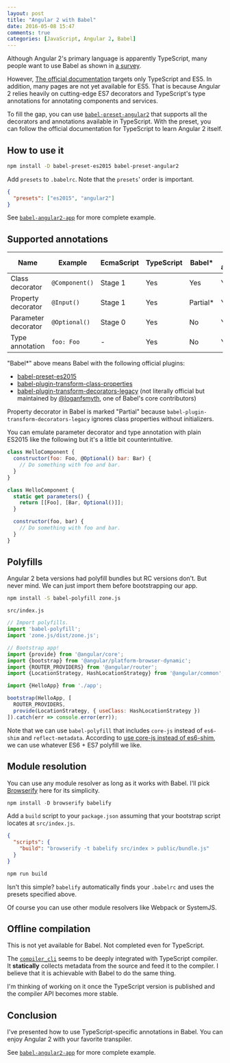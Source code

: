 ```yaml
---
layout: post
title: "Angular 2 with Babel"
date: 2016-05-08 15:47
comments: true
categories: [JavaScript, Angular 2, Babel]
---
```


Although Angular 2's primary language is apparently TypeScript, many people want to use Babel as shown in [a survey](http://angularjs.blogspot.jp/2015/09/angular-2-survey-results.html).

However, [The official documentation](https://angular.io) targets only TypeScript and ES5. In addition, many pages are not yet available for ES5. That is because Angular 2 relies heavily on cutting-edge ES7 decorators and TypeScript's type annotations for annotating components and services.

To fill the gap, you can use [`babel-preset-angular2`](https://github.com/shuhei/babel-preset-angular2) that supports all the decorators and annotations available in TypeScript. With the preset, you can follow the official documentation for TypeScript to learn Angular 2 itself.

## How to use it

```sh
npm install -D babel-preset-es2015 babel-preset-angular2
```

Add `presets` to `.babelrc`. Note that the `presets`' order is important.

```json
{
  "presets": ["es2015", "angular2"]
}
```

See [`babel-angular2-app`](https://github.com/shuhei/babel-angular2-app) for more complete example.

## Supported annotations

| Name                | Example        | EcmaScript  | TypeScript | Babel*   | Babel + angular2 |
| ------------------- | -------------- | ----------- | ---------- | -------- | ---------------- |
| Class decorator     | `@Component()` | Stage 1     | Yes        | Yes      | Yes              |
| Property decorator  | `@Input()`     | Stage 1     | Yes        | Partial* | Yes              |
| Parameter decorator | `@Optional()`  | Stage 0     | Yes        | No       | Yes              |
| Type annotation     | `foo: Foo`     | -           | Yes        | No       | Yes              |

"Babel*" above means Babel with the following official plugins:
  - [babel-preset-es2015](https://babeljs.io/docs/plugins/preset-es2015/)
  - [babel-plugin-transform-class-properties](https://babeljs.io/docs/plugins/transform-class-properties/)
  - [babel-plugin-transform-decorators-legacy](https://github.com/loganfsmyth/babel-plugin-transform-decorators-legacy) (not literally official but maintained by [@loganfsmyth](https://github.com/loganfsmyth), one of Babel's core contributors)

Property decorator in Babel is marked "Partial" because `babel-plugin-transform-decorators-legacy` ignores class properties without initializers.

You can emulate parameter decorator and type annotation with plain ES2015 like the following but it's a little bit counterintuitive.

```js
class HelloComponent {
  constructor(foo: Foo, @Optional() bar: Bar) {
    // Do something with foo and bar.
  }
}

class HelloComponent {
  static get parameters() {
    return [[Foo], [Bar, Optional()]];
  }

  constructor(foo, bar) {
    // Do something with foo and bar.
  }
}
```

## Polyfills

Angular 2 beta versions had polyfill bundles but RC versions don't. But never mind. We can just import them before bootstrapping our app.

```sh
npm install -S babel-polyfill zone.js
```

`src/index.js`

```js
// Import polyfills.
import 'babel-polyfill';
import 'zone.js/dist/zone.js';

// Bootstrap app!
import {provide} from '@angular/core';
import {bootstrap} from '@angular/platform-browser-dynamic';
import {ROUTER_PROVIDERS} from '@angular/router';
import {LocationStrategy, HashLocationStrategy} from '@angular/common';

import {HelloApp} from './app';

bootstrap(HelloApp, [
  ROUTER_PROVIDERS,
  provide(LocationStrategy, { useClass: HashLocationStrategy })
]).catch(err => console.error(err));
```

Note that we can use `babel-polyfill` that includes `core-js` instead of `es6-shim` and `reflect-metadata`. According to [use core-js instead of es6-shim](https://github.com/angular/angular/issues/5755), we can use whatever ES6 + ES7 polyfill we like.

## Module resolution

You can use any module resolver as long as it works with Babel. I'll pick [Browserify](http://browserify.org/) here for its simplicity.

```js
npm install -D browserify babelify
```

Add a `build` script to your `package.json` assuming that your bootstrap script locates at `src/index.js`.

```json
{
  "scripts": {
    "build": "browserify -t babelify src/index > public/bundle.js"
  }
}
```

```sh
npm run build
```

Isn't this simple? `babelify` automatically finds your `.babelrc` and uses the presets specified above.

Of course you can use other module resolvers like Webpack or SystemJS.

## Offline compilation

This is not yet available for Babel. Not completed even for TypeScript.

The [`compiler_cli`](https://github.com/angular/angular/tree/master/modules/%40angular/compiler_cli) seems to be deeply integrated with TypeScript compiler. It **statically** collects metadata from the source and feed it to the compiler. I believe that it is achievable with Babel to do the same thing.

I'm thinking of working on it once the TypeScript version is published and the compiler API becomes more stable.

## Conclusion

I've presented how to use TypeScript-specific annotations in Babel. You can enjoy Angular 2 with your favorite transpiler.

See [`babel-angular2-app`](https://github.com/shuhei/babel-angular2-app) for more complete example.
